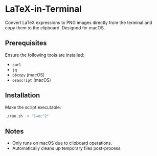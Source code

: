 # LaTeX-in-Terminal

Convert LaTeX expressions to PNG images directly from the terminal and copy them to the clipboard. Designed for macOS.

## Prerequisites

Ensure the following tools are installed:

- `curl`
- `jq`
- `pbcopy` (macOS)
- `osascript` (macOS)

## Installation

Make the script executable:

```bash
./run.sh -v "E=mc^2"
```

## Notes
- Only runs on macOS due to clipboard operations.
- Automatically cleans up temporary files post-process.